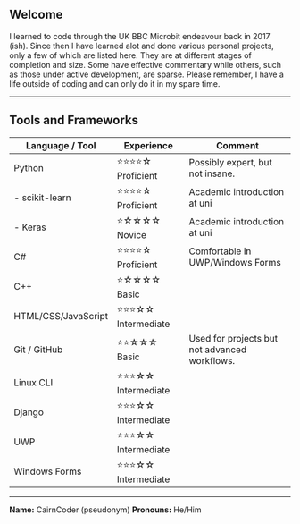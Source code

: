 ## Welcome

I learned to code through the UK BBC Microbit endeavour back in 2017 (ish). Since then I have learned alot and done various personal projects, only a few of which are listed here. They are at different stages of completion and size. Some have effective commentary while others, such as those under active development, are sparse.
Please remember, I have a life outside of coding and can only do it in my spare time.

---

## Tools and Frameworks

| Language / Tool | Experience | Comment |
|-----------------|------------|---------|
| Python          | ⭐⭐⭐⭐☆ Proficient | Possibly expert, but not insane. |
|  - scikit-learn | ⭐⭐⭐⭐☆ Proficient | Academic introduction at uni |
|  - Keras        | ⭐☆☆☆☆ Novice        | Academic introduction at uni |
| C#              | ⭐⭐⭐⭐☆ Proficient | Comfortable in UWP/Windows Forms |
| C++             | ⭐☆☆☆☆ Basic         ||
| HTML/CSS/JavaScript | ⭐⭐⭐☆☆ Intermediate ||
| Git / GitHub    | ⭐⭐☆☆☆ Basic        | Used for projects but not advanced workflows. |
| Linux CLI       | ⭐⭐⭐☆☆ Intermediate ||
| Django          | ⭐⭐⭐☆☆ Intermediate ||
| UWP             | ⭐⭐⭐☆☆ Intermediate ||
| Windows Forms   | ⭐⭐⭐☆☆ Intermediate ||



---

**Name:** CairnCoder (pseudonym)
**Pronouns:** He/Him
